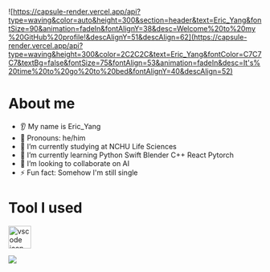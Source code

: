 ![https://capsule-render.vercel.app/api?type=waving&color=auto&height=300&section=header&text=Eric_Yang&fontSize=90&animation=fadeIn&fontAlignY=38&desc=Welcome%20to%20my%20GitHub%20profile!&descAlignY=51&descAlign=62](https://capsule-render.vercel.app/api?type=waving&height=300&color=2C2C2C&text=Eric_Yang&fontColor=C7C7C7&textBg=false&fontSize=75&fontAlign=53&animation=fadeIn&desc=It's%20time%20to%20go%20to%20bed&fontAlignY=40&descAlign=52)

# About me  
* 👂 My name is Eric_Yang
* 👩 Pronouns: he/him
* 🔭 I’m currently studying at NCHU Life Sciences
* 🌱 I’m currently learning Python Swift Blender C++ React Pytorch 
* 🤝 I’m looking to collaborate on AI
* ⚡ Fun fact: Somehow I'm still single

# Tool I used

<img src="https://code.visualstudio.com/assets/apple-touch-icon.png" width="45" height="45" alt="vscode icon">




![](https://capsule-render.vercel.app/api?type=waving&height=100&color=2C2C2C&fontColor=C7C7C7&textBg=false&fontSize=75&fontAlign=53&animation=fadeIn&fontAlignY=40&descAlign=52&section=footer)
